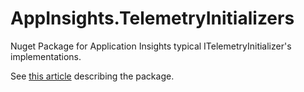 # AppInsights.TelemetryInitializers

Nuget Package for Application Insights typical ITelemetryInitializer's implementations.

See [this article](https://vincentlauzon.com/2019/01/23/azure-application-insights-role-name-nuget-package/) describing the package.

